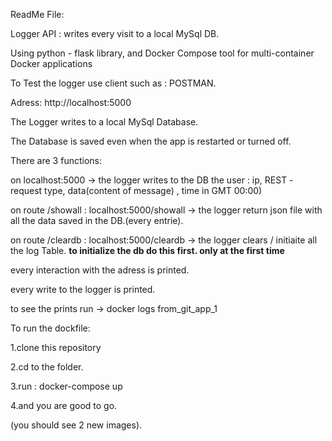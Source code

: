 ReadMe File:

Logger API : writes every visit to a local MySql DB.

Using python - flask library, and Docker Compose tool for multi-container Docker applications

To Test the logger use client such as : POSTMAN.

Adress: http://localhost:5000

The Logger writes to a local MySql Database.

The Database is saved even when the app is restarted or turned off.

There are 3 functions:

on localhost:5000 -> the logger writes to the DB the user : ip, REST - request type, data(content of message) , time in GMT 00:00)

on route /showall :  localhost:5000/showall -> the logger return json file with all the data saved in the DB.(every entrie).

on route /cleardb  : localhost:5000/cleardb -> the logger clears / initiaite all the log Table. **to initialize the db do this first. only at the first time**


every interaction with the adress is printed.

every write to the logger is printed.

to see the prints run -> docker logs from_git_app_1 


To run the dockfile:

1.clone this repository

2.cd to the folder.

3.run : docker-compose up

4.and you are good to go.


(you should see 2 new images).
